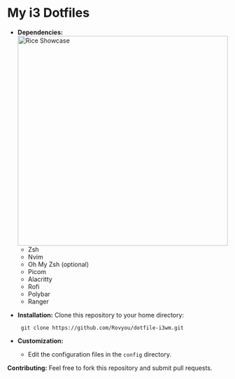 # My i3 Dotfiles

* **Dependencies:**
    <img src="https://github.com/Rovyou/dotfile-i3wm/blob/main/images/desktop.gif?raw=true" alt="Rice Showcase" align="right" width="480px">
    * Zsh
    * Nvim
    * Oh My Zsh (optional)
    * Picom
    * Alacritty
    * Rofi
    * Polybar
    * Ranger
  
* **Installation:**
       Clone this repository to your home directory:

       
       git clone https://github.com/Rovyou/dotfile-i3wm.git
       
* **Customization:**
    * Edit the configuration files in the `config` directory.

**Contributing:**
Feel free to fork this repository and submit pull requests.



